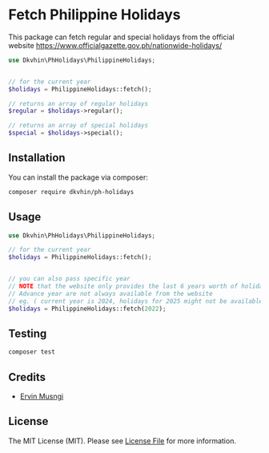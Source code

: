 # Fetch Philippine Holidays

This package can fetch regular and special holidays from the official website
https://www.officialgazette.gov.ph/nationwide-holidays/ 

```php
use Dkvhin\PhHolidays\PhilippineHolidays;


// for the current year
$holidays = PhilippineHolidays::fetch();

// returns an array of regular holidays
$regular = $holidays->regular();

// returns an array of special holidays
$special = $holidays->special();
```

## Installation

You can install the package via composer:

```bash
composer require dkvhin/ph-holidays
```

## Usage


```php
use Dkvhin\PhHolidays\PhilippineHolidays;

// for the current year
$holidays = PhilippineHolidays::fetch();


// you can also pass specific year
// NOTE that the website only provides the last 6 years worth of holidays
// Advance year are not always available from the website 
// eg. ( current year is 2024, holidays for 2025 might not be available yet until the end of the year)
$holidays = PhilippineHolidays::fetch(2022);

```

## Testing

```bash
composer test
```

## Credits

- [Ervin Musngi](https://github.com/dkvhin)

## License

The MIT License (MIT). Please see [License File](LICENSE.md) for more information.